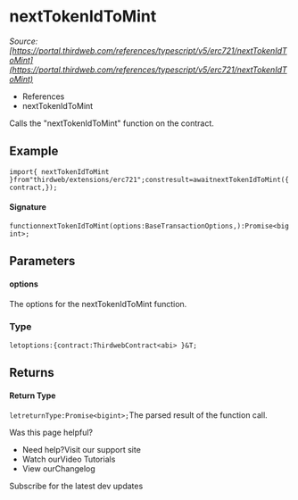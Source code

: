# nextTokenIdToMint

*Source: [https://portal.thirdweb.com/references/typescript/v5/erc721/nextTokenIdToMint](https://portal.thirdweb.com/references/typescript/v5/erc721/nextTokenIdToMint)*

* References
* nextTokenIdToMint

Calls the "nextTokenIdToMint" function on the contract.

## Example

`import{ nextTokenIdToMint }from"thirdweb/extensions/erc721";constresult=awaitnextTokenIdToMint({contract,});`
#### Signature

`functionnextTokenIdToMint(options:BaseTransactionOptions,):Promise<bigint>;`
## Parameters

#### options

The options for the nextTokenIdToMint function.

### Type

`letoptions:{contract:ThirdwebContract<abi> }&T;`
## Returns

#### Return Type

`letreturnType:Promise<bigint>;`The parsed result of the function call.

Was this page helpful?

* Need help?Visit our support site
* Watch ourVideo Tutorials
* View ourChangelog

Subscribe for the latest dev updates

